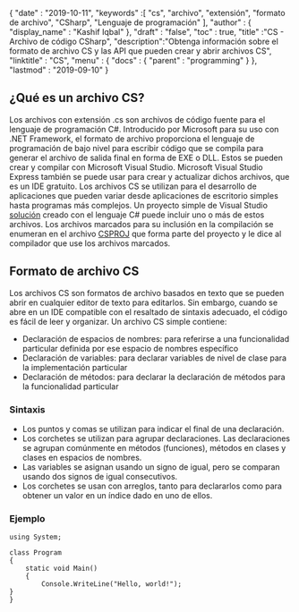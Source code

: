 {
  "date" : "2019-10-11",
  "keywords" :[ "cs", "archivo", "extensión", "formato de archivo", "CSharp", "Lenguaje de programación" ],
  "author" : {
    "display_name" : "Kashif Iqbal"
},
  "draft" : "false",
  "toc" : true,
  "title" :"CS - Archivo de código CSharp",
  "description":"Obtenga información sobre el formato de archivo CS y las API que pueden crear y abrir archivos CS",
  "linktitle" : "CS",
  "menu" : {
    "docs" : {
      "parent" : "programming"
}
},
  "lastmod" : "2019-09-10"
}

## ¿Qué es un archivo CS?

Los archivos con extensión .cs son archivos de código fuente para el lenguaje de programación C#. Introducido por Microsoft para su uso con .NET Framework, el formato de archivo proporciona el lenguaje de programación de bajo nivel para escribir código que se compila para generar el archivo de salida final en forma de EXE o DLL. Estos se pueden crear y compilar con Microsoft Visual Studio. Microsoft Visual Studio Express también se puede usar para crear y actualizar dichos archivos, que es un IDE gratuito. Los archivos CS se utilizan para el desarrollo de aplicaciones que pueden variar desde aplicaciones de escritorio simples hasta programas más complejos. Un proyecto simple de Visual Studio [solución](/es/programming/sln/) creado con el lenguaje C# puede incluir uno o más de estos archivos. Los archivos marcados para su inclusión en la compilación se enumeran en el archivo [CSPROJ](/es/programming/csproj/) que forma parte del proyecto y le dice al compilador que use los archivos marcados.

## Formato de archivo CS ##

Los archivos CS son formatos de archivo basados en texto que se pueden abrir en cualquier editor de texto para editarlos. Sin embargo, cuando se abre en un IDE compatible con el resaltado de sintaxis adecuado, el código es fácil de leer y organizar. Un archivo CS simple contiene:

* Declaración de espacios de nombres: para referirse a una funcionalidad particular definida por ese espacio de nombres específico
* Declaración de variables: para declarar variables de nivel de clase para la implementación particular
* Declaración de métodos: para declarar la declaración de métodos para la funcionalidad particular

### Sintaxis ###

* Los puntos y comas se utilizan para indicar el final de una declaración.
* Los corchetes se utilizan para agrupar declaraciones. Las declaraciones se agrupan comúnmente en métodos (funciones), métodos en clases y clases en espacios de nombres.
* Las variables se asignan usando un signo de igual, pero se comparan usando dos signos de igual consecutivos.
* Los corchetes se usan con arreglos, tanto para declararlos como para obtener un valor en un índice dado en uno de ellos.

### Ejemplo ###

```
using System;

class Program
{
    static void Main()
    {
        Console.WriteLine("Hello, world!");
}
}
```

